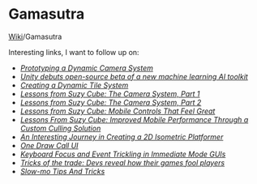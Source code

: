 # Gamasutra
[Wiki](readme.md)/Gamasutra

Interesting links, I want to follow up on:

* [_Prototyping a Dynamic Camera System_](https://www.gamasutra.com/blogs/SamanthaStahlke/20170919/305840/Prototyping_a_Dynamic_Camera_System.php)
* [_Unity debuts open-source beta of a new machine learning AI toolkit_](https://www.gamasutra.com/view/news/306061/Unity_debuts_opensource_beta_of_a_new_machine_learning_AI_toolkit.php)
* [_Creating a Dynamic Tile System_](https://www.gamasutra.com/blogs/RyanMiller/20170915/305738/Creating_a_Dynamic_Tile_System.php)
* [_Lessons from Suzy Cube: The Camera System, Part 1_](https://www.gamasutra.com/blogs/LouisNicolasDozois/20170907/305251/Lessons_from_Suzy_Cube_The_Camera_System_Part_1.php)
* [_Lessons from Suzy Cube: The Camera System, Part 2_](https://www.gamasutra.com/blogs/LouisNicolasDozois/20170908/305311/Lessons_from_Suzy_Cube_The_Camera_System_Part_2.php)
* [_Lessons from Suzy Cube: Mobile Controls That Feel Great_](https://www.gamasutra.com/blogs/LouisNicolasDozois/20170831/304790/Lessons_from_Suzy_Cube_Mobile_Controls_That_Feel_Great.php)
* [_Lessons From Suzy Cube: Improved Mobile Performance Through a Custom Culling Solution_](https://www.gamasutra.com/blogs/LouisNicolasDozois/20170901/304941/Lessons_From_Suzy_Cube_Improved_Mobile_Performance_Through_a_Custom_Culling_Solution.php)
* [_An Interesting Journey in Creating a 2D Isometric Platformer_](https://www.gamasutra.com/blogs/SvenDuval/20170919/305894/An_Interesting_Journey_in_Creating_a_2D_Isometric_Platformer.php)
* [_One Draw Call UI_](https://www.gamasutra.com/blogs/NiklasGray/20170719/301963/One_Draw_Call_UI.php)
* [_Keyboard Focus and Event Trickling in Immediate Mode GUIs_](https://www.gamasutra.com/blogs/NiklasGray/20170926/306444/Keyboard_Focus_and_Event_Trickling_in_Immediate_Mode_GUIs.php)
* [_Tricks of the trade: Devs reveal how their games fool players_](https://www.gamasutra.com/view/news/305018/Tricks_of_the_trade_Devs_reveal_how_their_games_fool_players.php)
* [_Slow-mo Tips And Tricks_](https://www.gamasutra.com/blogs/MeganFox/20171109/309281/Slowmo_Tips_And_Tricks.php?elq_mid=81465&elq_cid=22858773&elqTrackId=4fc04eff44bb490e94b79ac940c7ac83&elq=74662d1247544282b926253a86dbc8ca&elqaid=81465&elqat=1&elqCampaignId=28697)
